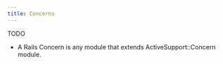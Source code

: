 ```yaml
---
title: Concerns
---
```


TODO

- A Rails Concern is any module that extends ActiveSupport::Concern module.
